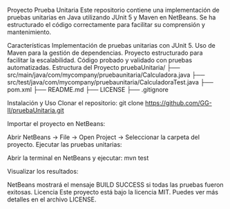 Proyecto Prueba Unitaria
Este repositorio contiene una implementación de pruebas unitarias en Java utilizando JUnit 5 y Maven en NetBeans. Se ha estructurado el código correctamente para facilitar su comprensión y mantenimiento.

Características
Implementación de pruebas unitarias con JUnit 5.
Uso de Maven para la gestión de dependencias.
Proyecto estructurado para facilitar la escalabilidad.
Código probado y validado con pruebas automatizadas.
Estructura del Proyecto
pruebaUnitaria/
├── src/main/java/com/mycompany/pruebaunitaria/Calculadora.java
├── src/test/java/com/mycompany/pruebaunitaria/CalculadoraTest.java
├── pom.xml
├── README.md
├── LICENSE
├── .gitignore

Instalación y Uso
Clonar el repositorio:
git clone https://github.com/GG-II/pruebaUnitaria.git

Importar el proyecto en NetBeans:

Abrir NetBeans → File → Open Project → Seleccionar la carpeta del proyecto.
Ejecutar las pruebas unitarias:

Abrir la terminal en NetBeans y ejecutar:
mvn test

Visualizar los resultados:

NetBeans mostrará el mensaje BUILD SUCCESS si todas las pruebas fueron exitosas.
Licencia
Este proyecto está bajo la licencia MIT. Puedes ver más detalles en el archivo LICENSE.
